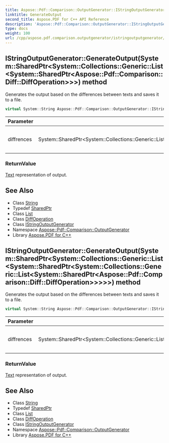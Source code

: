 ```yaml
---
title: Aspose::Pdf::Comparison::OutputGenerator::IStringOutputGenerator::GenerateOutput method
linktitle: GenerateOutput
second_title: Aspose.PDF for C++ API Reference
description: 'Aspose::Pdf::Comparison::OutputGenerator::IStringOutputGenerator::GenerateOutput method. Generates the output based on the differences between texts and saves it to a file in C++.'
type: docs
weight: 100
url: /cpp/aspose.pdf.comparison.outputgenerator/istringoutputgenerator/generateoutput/
---
```

## IStringOutputGenerator::GenerateOutput(System::SharedPtr\<System::Collections::Generic::List\<System::SharedPtr\<Aspose::Pdf::Comparison::Diff::DiffOperation\>\>\>) method


Generates the output based on the differences between texts and saves it to a file.

```cpp
virtual System::String Aspose::Pdf::Comparison::OutputGenerator::IStringOutputGenerator::GenerateOutput(System::SharedPtr<System::Collections::Generic::List<System::SharedPtr<Aspose::Pdf::Comparison::Diff::DiffOperation>>> diffrences)=0
```


| Parameter | Type | Description |
| --- | --- | --- |
| diffrences | System::SharedPtr\<System::Collections::Generic::List\<System::SharedPtr\<Aspose::Pdf::Comparison::Diff::DiffOperation\>\>\> | The list of differences between texts. |

### ReturnValue

[Text](../../../aspose.pdf.text/) representation of output.

## See Also

* Class [String](../../../system/string/)
* Typedef [SharedPtr](../../../system/sharedptr/)
* Class [List](../../../system.collections.generic/list/)
* Class [DiffOperation](../../../aspose.pdf.comparison.diff/diffoperation/)
* Class [IStringOutputGenerator](../)
* Namespace [Aspose::Pdf::Comparison::OutputGenerator](../../)
* Library [Aspose.PDF for C++](../../../)
## IStringOutputGenerator::GenerateOutput(System::SharedPtr\<System::Collections::Generic::List\<System::SharedPtr\<System::Collections::Generic::List\<System::SharedPtr\<Aspose::Pdf::Comparison::Diff::DiffOperation\>\>\>\>\>) method


Generates the output based on the differences between texts and saves it to a file.

```cpp
virtual System::String Aspose::Pdf::Comparison::OutputGenerator::IStringOutputGenerator::GenerateOutput(System::SharedPtr<System::Collections::Generic::List<System::SharedPtr<System::Collections::Generic::List<System::SharedPtr<Aspose::Pdf::Comparison::Diff::DiffOperation>>>>> diffrences)=0
```


| Parameter | Type | Description |
| --- | --- | --- |
| diffrences | System::SharedPtr\<System::Collections::Generic::List\<System::SharedPtr\<System::Collections::Generic::List\<System::SharedPtr\<Aspose::Pdf::Comparison::Diff::DiffOperation\>\>\>\>\> | The list of differences between texts. |

### ReturnValue

[Text](../../../aspose.pdf.text/) representation of output.

## See Also

* Class [String](../../../system/string/)
* Typedef [SharedPtr](../../../system/sharedptr/)
* Class [List](../../../system.collections.generic/list/)
* Class [DiffOperation](../../../aspose.pdf.comparison.diff/diffoperation/)
* Class [IStringOutputGenerator](../)
* Namespace [Aspose::Pdf::Comparison::OutputGenerator](../../)
* Library [Aspose.PDF for C++](../../../)
